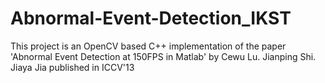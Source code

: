 # Abnormal-Event-Detection_IKST
This project is an OpenCV based C++ implementation of the paper 'Abnormal Event Detection at 150FPS in Matlab' by Cewu Lu. Jianping Shi. Jiaya Jia published in ICCV'13
